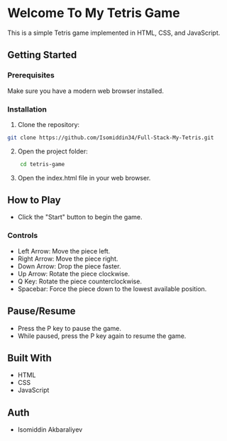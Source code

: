 # Welcome To My Tetris Game

This is a simple Tetris game implemented in HTML, CSS, and JavaScript.

## Getting Started

### Prerequisites

Make sure you have a modern web browser installed.

### Installation

1. Clone the repository:
```bash
git clone https://github.com/Isomiddin34/Full-Stack-My-Tetris.git
```

2. Open the project folder:

```bash 
    cd tetris-game
```

3. Open the index.html file in your web browser.

## How to Play

- Click the "Start" button to begin the game.

### Controls
- Left Arrow: Move the piece left.
- Right Arrow: Move the piece right.
- Down Arrow: Drop the piece faster.
- Up Arrow: Rotate the piece clockwise.
- Q Key: Rotate the piece counterclockwise.
- Spacebar: Force the piece down to the lowest available position.

## Pause/Resume
- Press the P key to pause the game.
- While paused, press the P key again to resume the game.

## Built With

- HTML
- CSS
- JavaScript

## Auth

- Isomiddin Akbaraliyev